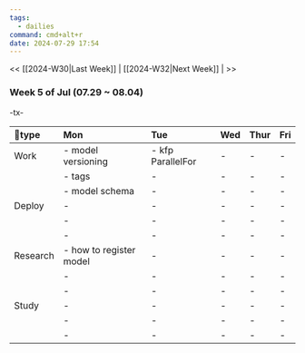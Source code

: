 ```yaml
---
tags:
  - dailies
command: cmd+alt+r
date: 2024-07-29 17:54
---
```

<< [[2024-W30|Last Week]] | [[2024-W32|Next Week]] | >>

### Week 5  of  Jul (07.29  ~ 08.04)

-tx-

| type    | Mon                     | Tue               | Wed | Thur | Fri |
| :------- | :---------------------- | :---------------- | :-- | :--- | :-- |
| Work     | - model versioning      | - kfp ParallelFor | -   | -    | -   |
|          | - tags                  | -                 | -   | -    | -   |
|          | - model schema          | -                 | -   | -    | -   |
| Deploy   | -                       | -                 | -   | -    | -   |
|          | -                       | -                 | -   | -    | -   |
|          | -                       | -                 | -   | -    | -   |
| Research | - how to register model | -                 | -   | -    | -   |
|          | -                       | -                 | -   | -    | -   |
|          | -                       | -                 | -   | -    | -   |
| Study    | -                       | -                 | -   | -    | -   |
|          | -                       | -                 | -   | -    | -   |
|          | -                       | -                 | -   | -    | -   |


